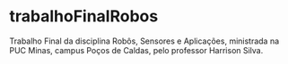 # trabalhoFinalRobos
Trabalho Final da disciplina Robôs, Sensores e Aplicações, ministrada na PUC Minas, campus Poços de Caldas, pelo professor Harrison Silva.
